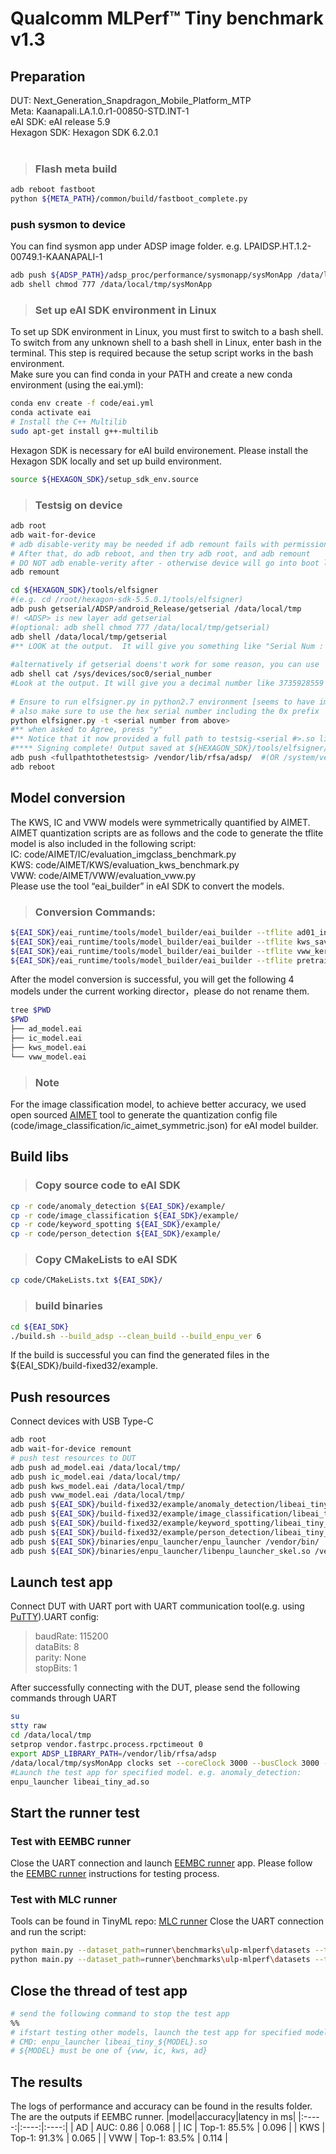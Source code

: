 # Qualcomm MLPerf™ Tiny benchmark v1.3
## Preparation
DUT: Next_Generation_Snapdragon_Mobile_Platform_MTP<br>
Meta: Kaanapali.LA.1.0.r1-00850-STD.INT-1<br>
eAI SDK: eAI release 5.9<br>
Hexagon SDK: Hexagon SDK 6.2.0.1<br>
<br>
>### Flash meta build 
```bash
adb reboot fastboot
python ${META_PATH}/common/build/fastboot_complete.py
```
### push sysmon to device
You can find sysmon app under ADSP image folder. e.g. LPAIDSP.HT.1.2-00749.1-KAANAPALI-1
```bash
adb push ${ADSP_PATH}/adsp_proc/performance/sysmonapp/sysMonApp /data/local/tmp/
adb shell chmod 777 /data/local/tmp/sysMonApp
```
>### Set up eAI SDK environment in Linux
To set up SDK environment in Linux, you must first to switch to a bash shell. To switch from any unknown shell to a bash shell in Linux, enter bash in the terminal. This step is required because the setup script works in the bash environment.<br>
Make sure you can find conda in your PATH and create a new conda environment (using the eai.yml):
```bash
conda env create -f code/eai.yml
conda activate eai
# Install the C++ Multilib
sudo apt-get install g++-multilib
```
Hexagon SDK is necessary for eAI build environement. Please install the Hexagon SDK locally and set up build environment.<br>
```bash
source ${HEXAGON_SDK}/setup_sdk_env.source
```
>### Testsig on device
```bash
adb root
adb wait-for-device
# adb disable-verity may be needed if adb remount fails with permission denied.
# After that, do adb reboot, and then try adb root, and adb remount
# DO NOT adb enable-verity after - otherwise device will go into boot loop
adb remount

cd ${HEXAGON_SDK}/tools/elfsigner
#(e.g. cd /root/hexagon-sdk-5.5.0.1/tools/elfsigner)
adb push getserial/ADSP/android_Release/getserial /data/local/tmp
#! <ADSP> is new layer add getserial
#(optional: adb shell chmod 777 /data/local/tmp/getserial)
adb shell /data/local/tmp/getserial
#** LOOK at the output.  It will give you something like "Serial Num : 0xdeadbeef ***
 
#alternatively if getserial doens't work for some reason, you can use
adb shell cat /sys/devices/soc0/serial_number
#Look at the output. It will give you a decimal number like 3735928559 (in this example, its the decimal value of the hexadecimal 0xdeadbeef)
  
# Ensure to run elfsigner.py in python2.7 environment [seems to have import issues running with python3]
# also make sure to use the hex serial number including the 0x prefix
python elfsigner.py -t <serial number from above>
#** when asked to Agree, press "y"
#** Notice that it now provided a full path to testsig-<serial #>.so like so:
#**** Signing complete! Output saved at ${HEXAGON_SDK}/tools/elfsigner/output/testsig-0x2ac6fac3.so
adb push <fullpathtothetestsig> /vendor/lib/rfsa/adsp/  #(OR /system/vendor/lib/rfsa/adsp, or /usr/lib/rfsa/adsp for Ubuntu ARM)
adb reboot
```
## Model conversion
The KWS, IC and VWW models were symmetrically quantified by AIMET.<br>
AIMET quantization scripts are as follows and the code to generate the tflite model is also included in the following script:<br>
IC: code/AIMET/IC/evaluation_imgclass_benchmark.py<br>
KWS: code/AIMET/KWS/evaluation_kws_benchmark.py<br>
VWW: code/AIMET/VWW/evaluation_vww.py<br>
Please use the tool “eai_builder” in eAI SDK to convert the models. <br>
>### Conversion Commands:
```bash
${EAI_SDK}/eai_runtime/tools/model_builder/eai_builder --tflite ad01_int8.tflite --enable_enpu_ver v6 --enable_layer_fusion 1 --enable_channel_align 1 --force_nhwc_layout 1 --output ad_model.eai
${EAI_SDK}/eai_runtime/tools/model_builder/eai_builder --tflite kws_saved_model.tflite --quantization_config_file kws_aimet_symmetric.json --enable_enpu_ver v6 --enable_layer_fusion 1 --enable_channel_align 1 --output kws_model.eai
${EAI_SDK}/eai_runtime/tools/model_builder/eai_builder --tflite vww_keras_model.tflite --quantization_config_file vww_aimet_symmetric.json --enable_enpu_ver v6 --enable_layer_fusion 1 --enable_channel_align 1 --force_nhwc_layout 1 --output vww_model.eai
${EAI_SDK}/eai_runtime/tools/model_builder/eai_builder --tflite pretrainedResnet.tflite --quantization_config_file ic_aimet_symmetric.json --enable_enpu_ver v6 --enable_layer_fusion 1 --enable_channel_align 1 --force_nhwc_layout 1 --output ic_model.eai
```
After the model conversion is successful, you will get the following 4 models under the current working director，please do not rename them.<br>
```bash
tree $PWD
$PWD
├── ad_model.eai
├── ic_model.eai
├── kws_model.eai
└── vww_model.eai
```
>### Note
For the image classification model, to achieve better accuracy, we used open sourced [AIMET](https://github.com/quic/aimet) tool to generate the quantization config file (code/image_classification/ic_aimet_symmetric.json) for eAI model builder. 

## Build libs
>### Copy source code to eAI SDK
```bash
cp -r code/anomaly_detection ${EAI_SDK}/example/
cp -r code/image_classification ${EAI_SDK}/example/
cp -r code/keyword_spotting ${EAI_SDK}/example/
cp -r code/person_detection ${EAI_SDK}/example/
```
>### Copy CMakeLists to eAI SDK
```bash
cp code/CMakeLists.txt ${EAI_SDK}/
```
>### build binaries
```bash
cd ${EAI_SDK}
./build.sh --build_adsp --clean_build --build_enpu_ver 6
```
If the build is successful you can find the generated files in the ${EAI_SDK}/build-fixed32/example.
## Push resources
Connect devices with USB Type-C
```bash
adb root
adb wait-for-device remount
# push test resources to DUT
adb push ad_model.eai /data/local/tmp/
adb push ic_model.eai /data/local/tmp/
adb push kws_model.eai /data/local/tmp/
adb push vww_model.eai /data/local/tmp/
adb push ${EAI_SDK}/build-fixed32/example/anomaly_detection/libeai_tiny_ad.so /vendor/lib/rfsa/adsp/
adb push ${EAI_SDK}/build-fixed32/example/image_classification/libeai_tiny_ic.so /vendor/lib/rfsa/adsp/
adb push ${EAI_SDK}/build-fixed32/example/keyword_spotting/libeai_tiny_kws.so /vendor/lib/rfsa/adsp/
adb push ${EAI_SDK}/build-fixed32/example/person_detection/libeai_tiny_vww.so /vendor/lib/rfsa/adsp/
adb push ${EAI_SDK}/binaries/enpu_launcher/enpu_launcher /vendor/bin/
adb push ${EAI_SDK}/binaries/enpu_launcher/libenpu_launcher_skel.so /vendor/lib/rfsa/adsp/
```
## Launch test app
Connect DUT with UART port with UART communication tool(e.g. using [PuTTY](https://www.chiark.greenend.org.uk/~sgtatham/putty/latest.html)).UART config:
> baudRate: 115200<br>
> dataBits: 8<br>
> parity: None<br>
> stopBits: 1<br>

After successfully connecting with the DUT, please send the following commands through UART
```bash
su
stty raw
cd /data/local/tmp
setprop vendor.fastrpc.process.rpctimeout 0
export ADSP_LIBRARY_PATH=/vendor/lib/rfsa/adsp
/data/local/tmp/sysMonApp clocks set --coreClock 3000 --busClock 3000 --q6 adsp
#Launch the test app for specified model. e.g. anomaly_detection: 
enpu_launcher libeai_tiny_ad.so 
```
## Start the runner test
### Test with EEMBC runner
Close the UART connection and launch [EEMBC runner](https://github.com/eembc/energyrunner/) app. Please follow the [EEMBC runner](https://github.com/eembc/energyrunner/) instructions for testing process.
### Test with MLC runner
Tools can be found in TinyML repo: [MLC runner](https://github.com/mlcommons/tiny/tree/master/benchmark/runner)
Close the UART connection and run the script:
```bash
python main.py --dataset_path=runner\benchmarks\ulp-mlperf\datasets --test_script=tests_performance.yaml --device_list=devices_kws_ic_vww.yaml --mode=p
python main.py --dataset_path=runner\benchmarks\ulp-mlperf\datasets --test_script=tests_accuracy.yaml --device_list=devices_kws_ic_vww.yaml --mode=a
```
## Close the thread of test app 
```bash
# send the following command to stop the test app
%%
# ifstart testing other models, launch the test app for specified model.
# CMD: enpu_launcher libeai_tiny_${MODEL}.so 
# ${MODEL} must be one of {vww, ic, kws, ad}
```
## The results
The logs of performance and accuracy can be found in the results folder. The are the outputs if EEMBC runner. 
|model|accuracy|latency in ms|
|:-----:|:----:|:----:|
| AD | AUC: 0.86 | 0.068 |
| IC | Top-1: 85.5% | 0.096 |
| KWS | Top-1: 91.3% | 0.065 |
| VWW | Top-1: 83.5% | 0.114 |

